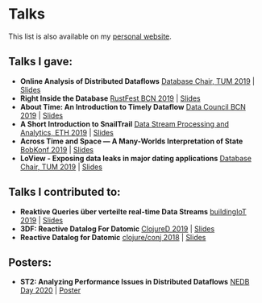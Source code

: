 # Talks

This list is also available on my [personal website](https://www.maltesandstede.com).

## Talks I gave:

- **Online Analysis of Distributed Dataflows** [Database Chair, TUM 2019](http://db.in.tum.de/research/db_ag/?lang=en) | [Slides](https://github.com/li1/talks/raw/master/st2.pdf)
- **Right Inside the Database** [RustFest BCN 2019](https://barcelona.rustfest.eu/sessions/right-inside-the-database) | [Slides](https://github.com/li1/talks/raw/master/rustfest.pdf)
- **About Time: An Introduction to Timely Dataflow** [Data Council BCN 2019](https://www.datacouncil.ai/talks/its-about-time-an-introduction-to-timely-dataflow) | [Slides](https://github.com/li1/talks/raw/master/about-time.pdf)
- **A Short Introduction to SnailTrail** [Data Stream Processing and Analytics, ETH 2019](https://www.systems.ethz.ch/courses/spring2019/dspa/) | [Slides](https://github.com/li1/talks/raw/master/snailtrail.pdf)
- **Across Time and Space — A Many-Worlds Interpretation of State** [BobKonf 2019](https://bobkonf.de/2019/goebel-sandstede.html) | [Slides](https://github.com/li1/talks/raw/master/bobkonf.pdf)
- **LoView - Exposing data leaks in major dating applications** [Database Chair, TUM 2019](https://db.in.tum.de/index.shtml?lang=en) | [Slides](https://github.com/li1/talks/raw/master/loview.pdf)

## Talks I contributed to:

- **Reaktive Queries über verteilte real-time Data Streams** [buildingIoT 2019](https://www.buildingiot.de/veranstaltung-7795-reaktive-queries-%E3%BCber-verteilte-real-time-data-streams.html) | [Slides](https://github.com/li1/talks/raw/master/biot.pdf)
- **3DF: Reactive Datalog For Datomic** [ClojureD 2019](https://clojured.de/archiv/schedule-2019/#nikolasGoebel) | [Slides](https://github.com/li1/talks/raw/master/clojured.pdf)
- **Reactive Datalog for Datomic** [clojure/conj 2018](http://2018.clojure-conj.org/nikolas-gobel) | [Slides](https://github.com/li1/talks/raw/master/conj.pdf)

## Posters:

- **ST2: Analyzing Performance Issues in Distributed Dataflows** [NEDB Day 2020](https://mitdbg.github.io/nedbday/2020/#posters) | [Poster](https://github.com/li1/talks/raw/master/st2_poster.pdf)
